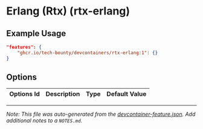 
# Erlang (Rtx) (rtx-erlang)



## Example Usage

```json
"features": {
    "ghcr.io/tech-bounty/devcontainers/rtx-erlang:1": {}
}
```

## Options

| Options Id | Description | Type | Default Value |
|-----|-----|-----|-----|




---

_Note: This file was auto-generated from the [devcontainer-feature.json](https://github.com/tech-bounty/devcontainers/blob/main/src/rtx-erlang/devcontainer-feature.json).  Add additional notes to a `NOTES.md`._
